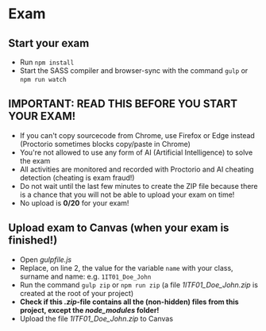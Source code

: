 # Exam

## Start your exam

- Run `npm install`
- Start the SASS compiler and browser-sync with the command `gulp` or `npm run watch`

## IMPORTANT: READ THIS BEFORE YOU START YOUR EXAM!

- If you can't copy sourcecode from Chrome, use Firefox or Edge instead (Proctorio sometimes blocks copy/paste in Chrome)
- You're not allowed to use any form of AI (Artificial Intelligence) to solve the exam
- All activities are monitored and recorded with Proctorio and AI cheating detection (cheating is exam fraud!)
- Do not wait until the last few minutes to create the ZIP file because there is a chance that you will
  not be able to upload your exam on time!
- No upload is **0/20** for your exam!

## Upload exam to Canvas (when your exam is finished!)

- Open _gulpfile.js_
- Replace, on line 2, the value for the variable `name` with your class, surname and name: e.g. `1IT01_Doe_John`
- Run the command `gulp zip` or `npm run zip`
  (a file _1ITF01_Doe_John.zip_ is created at the root of your project)
- **Check if this _.zip_-file contains all the (non-hidden) files from this project, except the _node_modules_ folder!**
- Upload the file _1ITF01_Doe_John.zip_ to Canvas
